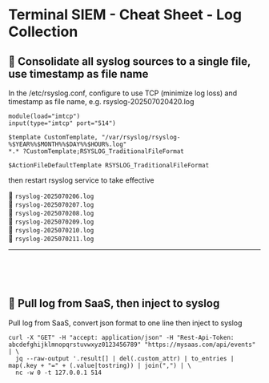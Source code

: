 # **Terminal SIEM - Cheat Sheet - Log Collection**

## :bookmark:  **Consolidate all syslog sources to a single file, use timestamp as file name**

In the /etc/rsyslog.conf, configure to use TCP (minimize log loss) and timestamp as file name, e.g. rsyslog-202507020420.log

```
module(load="imtcp")
input(type="imtcp" port="514")

$template CustomTemplate, "/var/rsyslog/rsyslog-%$YEAR%%$MONTH%%$DAY%%$HOUR%.log"
*.* ?CustomTemplate;RSYSLOG_TraditionalFileFormat

$ActionFileDefaultTemplate RSYSLOG_TraditionalFileFormat
```
then restart rsyslog service to take effective

:page_facing_up: `rsyslog-2025070206.log`\
:page_facing_up: `rsyslog-2025070207.log`\
:page_facing_up: `rsyslog-2025070208.log`\
:page_facing_up: `rsyslog-2025070209.log`\
:page_facing_up: `rsyslog-2025070210.log`\
:page_facing_up: `rsyslog-2025070211.log`

---
<br />
<br />
<br />

## :bookmark:  **Pull log from SaaS, then inject to syslog**

Pull log from SaaS, convert json format to one line then inject to syslog
```
curl -X "GET" -H "accept: application/json" -H "Rest-Api-Token: abcdefghijklmnopqrstuvwxyz0123456789" "https://mysaas.com/api/events" | \
  jq --raw-output '.result[] | del(.custom_attr) | to_entries | map(.key + "=" + (.value|tostring)) | join(",") | \
  nc -w 0 -t 127.0.0.1 514
```
